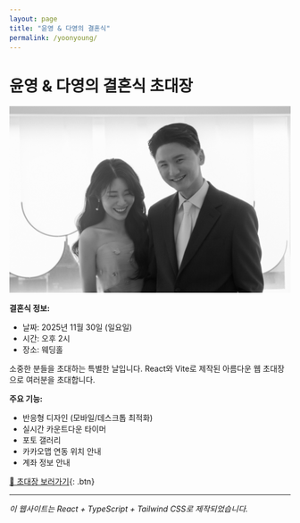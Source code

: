 ```yaml
---
layout: page
title: "윤영 & 다영의 결혼식"
permalink: /yoonyoung/
---
```


# 윤영 & 다영의 결혼식 초대장

[![윤영 & 다영의 결혼식](/images/yoonyoung_thumbnail.JPG)](/yoonyoung/wedding/)

**결혼식 정보:**
- 날짜: 2025년 11월 30일 (일요일)
- 시간: 오후 2시
- 장소: 웨딩홀

소중한 분들을 초대하는 특별한 날입니다. 
React와 Vite로 제작된 아름다운 웹 초대장으로 여러분을 초대합니다.

**주요 기능:**
- 반응형 디자인 (모바일/데스크톱 최적화)
- 실시간 카운트다운 타이머
- 포토 갤러리
- 카카오맵 연동 위치 안내
- 계좌 정보 안내

[🎊 초대장 보러가기](/yoonyoung/wedding/){: .btn}

---

*이 웹사이트는 React + TypeScript + Tailwind CSS로 제작되었습니다.*

